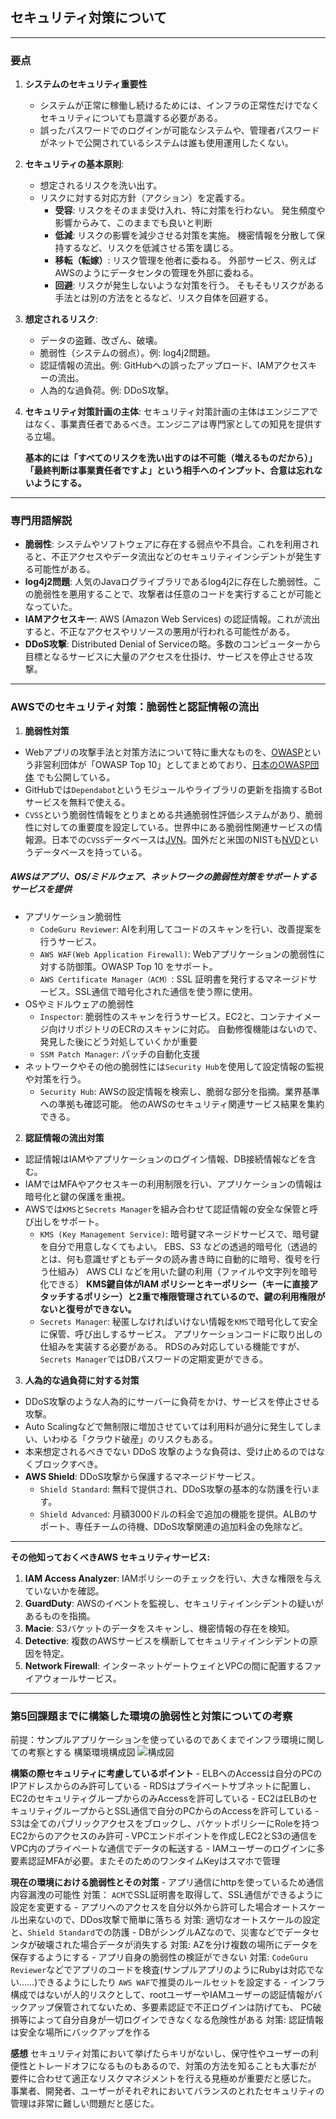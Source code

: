 ## セキュリティ対策について

---

### 要点

1. **システムのセキュリティ重要性**
    - システムが正常に稼働し続けるためには、インフラの正常性だけでなくセキュリティについても意識する必要がある。  
    - 誤ったパスワードでのログインが可能なシステムや、管理者パスワードがネットで公開されているシステムは誰も使用運用したくない。
2. **セキュリティの基本原則**:
   - 想定されるリスクを洗い出す。
   - リスクに対する対応方針（アクション）を定義する。
     - **受容**: リスクをそのまま受け入れ、特に対策を行わない。
        発生頻度や影響からみて、このままでも良いと判断
     - **低減**: リスクの影響を減少させる対策を実施。
        機密情報を分散して保持するなど、リスクを低減させる策を講じる。
     - **移転（転嫁）**: リスク管理を他者に委ねる。
        外部サービス、例えばAWSのようにデータセンタの管理を外部に委ねる。
     - **回避**: リスクが発生しないような対策を行う。
        そもそもリスクがある手法とは別の方法をとるなど、リスク自体を回避する。
3. **想定されるリスク**:
   - データの盗難、改ざん、破壊。
   - 脆弱性（システムの弱点）。例: log4j2問題。
   - 認証情報の流出。例: GitHubへの誤ったアップロード、IAMアクセスキーの流出。
   - 人為的な過負荷。例: DDoS攻撃。
4. **セキュリティ対策計画の主体**: セキュリティ対策計画の主体はエンジニアではなく、事業責任者であるべき。エンジニアは専門家としての知見を提供する立場。  
  
    **基本的には「すべてのリスクを洗い出すのは不可能（増えるものだから）」「最終判断は事業責任者ですよ」という相手へのインプット、合意は忘れないようにする。**

---

### 専門用語解説

- **脆弱性**: システムやソフトウェアに存在する弱点や不具合。これを利用されると、不正アクセスやデータ流出などのセキュリティインシデントが発生する可能性がある。
- **log4j2問題**: 人気のJavaログライブラリであるlog4j2に存在した脆弱性。この脆弱性を悪用することで、攻撃者は任意のコードを実行することが可能となっていた。
- **IAMアクセスキー**: AWS (Amazon Web Services) の認証情報。これが流出すると、不正なアクセスやリソースの悪用が行われる可能性がある。
- **DDoS攻撃**: Distributed Denial of Serviceの略。多数のコンピューターから目標となるサービスに大量のアクセスを仕掛け、サービスを停止させる攻撃。

---

### AWSでのセキュリティ対策：脆弱性と認証情報の流出

1. **脆弱性対策**
- Webアプリの攻撃手法と対策方法について特に重大なものを、[OWASP](https://owasp.org/)という非営利団体が「OWASP Top 10」としてまとめており、[日本のOWASP団体](https://owasp.org/www-chapter-japan/) でも公開している。
- GitHubでは`Dependabot`というモジュールやライブラリの更新を指摘するBotサービスを無料で使える。
- `CVSS`という脆弱性情報をとりまとめる共通脆弱性評価システムがあり、脆弱性に対しての重要度を設定している。世界中にある脆弱性関連サービスの情報源。日本での`CVSS`データベースは[JVN](https://jvndb.jvn.jp/)。国外だと米国のNISTも[NVD](https://nvd.nist.gov/vuln/search)というデータベースを持っている。

##### AWSはアプリ、OS/ミドルウェア、ネットワークの脆弱性対策をサポートするサービスを提供
- アプリケーション脆弱性
    - `CodeGuru Reviewer`: AIを利用してコードのスキャンを行い、改善提案を行うサービス。        
    - `AWS WAF(Web Application Firewall)`: Webアプリケーションの脆弱性に対する防御策。OWASP Top 10 をサポート。 
    - `AWS Certificate Manager（ACM）`: SSL 証明書を発行するマネージドサービス。SSL通信で暗号化された通信を使う際に使用。
- OSやミドルウェアの脆弱性
    - `Inspector`: 脆弱性のスキャンを行うサービス。EC2と、コンテナイメージ向けリポジトリのECRのスキャンに対応。
    自動修復機能はないので、発見した後にどう対処していくかが重要
    - `SSM Patch Manager`: パッチの自動化支援
- ネットワークやその他の脆弱性には`Security Hub`を使用して設定情報の監視や対策を行う。
    - `Security Hub`: AWSの設定情報を検索し、脆弱な部分を指摘。業界基準への準拠も確認可能。
    他のAWSのセキュリティ関連サービス結果を集約できる。
  
2. **認証情報の流出対策**
- 認証情報はIAMやアプリケーションのログイン情報、DB接続情報などを含む。
- IAMではMFAやアクセスキーの利用制限を行い、アプリケーションの情報は暗号化と鍵の保護を重視。
- AWSでは`KMS`と`Secrets Manager`を組み合わせて認証情報の安全な保管と呼び出しをサポート。
    - `KMS (Key Management Service)`: 暗号鍵マネージドサービスで、暗号鍵を自分で用意しなくてもよい。
    EBS、S3 などの透過的暗号化（透過的とは、何も意識せずともデータの読み書き時に自動的に暗号、復号を行う仕組み）
    AWS CLI などを用いた鍵の利用（ファイルや文字列を暗号化できる）
    **KMS鍵自体がIAM ポリシーとキーポリシー（キーに直接アタッチするポリシー）と2重で権限管理されているので、鍵の利用権限がないと復号ができない。**
    - `Secrets Manager`: 秘匿しなければいけない情報を`KMS`で暗号化して安全に保管、呼び出しするサービス。
    アプリケーションコードに取り出しの仕組みを実装する必要がある。
    RDSのみ対応している機能ですが、`Secrets Manager`ではDBパスワードの定期変更ができる。


3. **人為的な過負荷に対する対策**
- DDoS攻撃のような人為的にサーバーに負荷をかけ、サービスを停止させる攻撃。
- Auto Scalingなどで無制限に増加させていては利用料が過分に発生してしまい、いわゆる「クラウド破産」のリスクもある。
- 本来想定されるべきでない DDoS 攻撃のような負荷は、受け止めるのではなくブロックすべき。
- **AWS Shield**: DDoS攻撃から保護するマネージドサービス。
    - `Shield Standard`: 無料で提供され、DDoS攻撃の基本的な防護を行います。
    - `Shield Advanced`: 月額3000ドルの料金で追加の機能を提供。ALBのサポート、専任チームの待機、DDoS攻撃関連の追加料金の免除など。

---

**その他知っておくべきAWS セキュリティサービス:**
1. **IAM Access Analyzer**: IAMポリシーのチェックを行い、大きな権限を与えていないかを確認。
2. **GuardDuty**: AWSのイベントを監視し、セキュリティインシデントの疑いがあるものを指摘。
3. **Macie**: S3バケットのデータをスキャンし、機密情報の存在を検知。
4. **Detective**: 複数のAWSサービスを横断してセキュリティインシデントの原因を特定。
5. **Network Firewall**: インターネットゲートウェイとVPCの間に配置するファイアウォールサービス。

---

### 第5回課題までに構築した環境の脆弱性と対策についての考察
前提：サンプルアプリケーションを使っているのであくまでインフラ環境に関しての考察とする
構築環境構成図
![構成図](./AWS-configuration-diagram/AWS構成図.drawio.png)

**構築の際セキュリティに考慮しているポイント**
    - ELBへのAccessは自分のPCのIPアドレスからのみ許可している
    - RDSはプライベートサブネットに配置し、EC2のセキュリティグループからのみAccessを許可している
    - EC2はELBのセキュリティグループからとSSL通信で自分のPCからのAccessを許可している
    ‐ S3は全てのパブリックアクセスをブロックし、バケットポリシーにRoleを持つEC2からのアクセスのみ許可
    ‐ VPCエンドポイントを作成しEC2とS3の通信をVPC内のプライベートな通信でデータの転送する
    - IAMユーザーのログインに多要素認証MFAが必要。またそのためのワンタイムKeyはスマホで管理

**現在の環境における脆弱性とその対策**
    - アプリ通信にhttpを使っているため通信内容漏洩の可能性
        対策： `ACM`でSSL証明書を取得して、SSL通信ができるように設定を変更する
    - アプリへのアクセスを自分以外から許可した場合オートスケール出来ないので、DDos攻撃で簡単に落ちる
        対策: 適切なオートスケールの設定と、`Shield Standard`での防護
    - DBがシングルAZなので、災害などでデータセンタが破壊された場合データが消失する
        対策: AZを分け複数の場所にデータを保存するようにする
    - アプリ自身の脆弱性の検証ができない
        対策: `CodeGuru Reviewer`などでアプリのコードを検査(サンプルアプリのようにRubyは対応でない……)できるようにしたり
        `AWS WAF`で推奨のルールセットを設定する
    - インフラ構成ではないが人的リスクとして、rootユーザーやIAMユーザーの認証情報がバックアップ保管されてないため、多要素認証で不正ログインは防げても、
    PC破損等によって自分自身が一切ログインできなくなる危険性がある
        対策: 認証情報は安全な場所にバックアップを作る

**感想**
セキュリティ対策において挙げたらキリがないし、保守性やユーザーの利便性とトレードオフになるものもあるので、対策の方法を知ることも大事だが
要件に合わせて適正なリスクマネジメントを行える見極めが重要だと感じた。
事業者、開発者、ユーザーがそれぞれにおいてバランスのとれたセキュリティの管理は非常に難しい問題だと感じた。